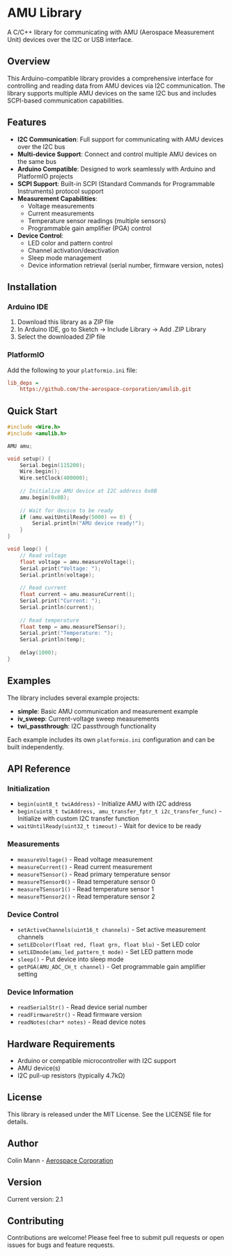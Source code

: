 # AMU Library

A C/C++ library for communicating with AMU (Aerospace Measurement Unit) devices over the I2C or USB interface.

## Overview

This Arduino-compatible library provides a comprehensive interface for controlling and reading data from AMU devices via I2C communication. The library supports multiple AMU devices on the same I2C bus and includes SCPI-based communication capabilities.

## Features

- **I2C Communication**: Full support for communicating with AMU devices over the I2C bus
- **Multi-device Support**: Connect and control multiple AMU devices on the same bus
- **Arduino Compatible**: Designed to work seamlessly with Arduino and PlatformIO projects
- **SCPI Support**: Built-in SCPI (Standard Commands for Programmable Instruments) protocol support
- **Measurement Capabilities**:
  - Voltage measurements
  - Current measurements
  - Temperature sensor readings (multiple sensors)
  - Programmable gain amplifier (PGA) control
- **Device Control**:
  - LED color and pattern control
  - Channel activation/deactivation
  - Sleep mode management
  - Device information retrieval (serial number, firmware version, notes)

## Installation

### Arduino IDE
1. Download this library as a ZIP file
2. In Arduino IDE, go to Sketch → Include Library → Add .ZIP Library
3. Select the downloaded ZIP file

### PlatformIO
Add the following to your `platformio.ini` file:
```ini
lib_deps = 
    https://github.com/the-aerospace-corporation/amulib.git
```

## Quick Start

```cpp
#include <Wire.h>
#include <amulib.h>

AMU amu;

void setup() {
    Serial.begin(115200);
    Wire.begin();
    Wire.setClock(400000);
    
    // Initialize AMU device at I2C address 0x0B
    amu.begin(0x0B);
    
    // Wait for device to be ready
    if (amu.waitUntilReady(5000) == 0) {
        Serial.println("AMU device ready!");
    }
}

void loop() {
    // Read voltage
    float voltage = amu.measureVoltage();
    Serial.print("Voltage: ");
    Serial.println(voltage);
    
    // Read current
    float current = amu.measureCurrent();
    Serial.print("Current: ");
    Serial.println(current);
    
    // Read temperature
    float temp = amu.measureTSensor();
    Serial.print("Temperature: ");
    Serial.println(temp);
    
    delay(1000);
}
```

## Examples

The library includes several example projects:

- **simple**: Basic AMU communication and measurement example
- **iv_sweep**: Current-voltage sweep measurements
- **twi_passthrough**: I2C passthrough functionality

Each example includes its own `platformio.ini` configuration and can be built independently.

## API Reference

### Initialization
- `begin(uint8_t twiAddress)` - Initialize AMU with I2C address
- `begin(uint8_t twiAddress, amu_transfer_fptr_t i2c_transfer_func)` - Initialize with custom I2C transfer function
- `waitUntilReady(uint32_t timeout)` - Wait for device to be ready

### Measurements
- `measureVoltage()` - Read voltage measurement
- `measureCurrent()` - Read current measurement
- `measureTSensor()` - Read primary temperature sensor
- `measureTSensor0()` - Read temperature sensor 0
- `measureTSensor1()` - Read temperature sensor 1
- `measureTSensor2()` - Read temperature sensor 2

### Device Control
- `setActiveChannels(uint16_t channels)` - Set active measurement channels
- `setLEDcolor(float red, float grn, float blu)` - Set LED color
- `setLEDmode(amu_led_pattern_t mode)` - Set LED pattern mode
- `sleep()` - Put device into sleep mode
- `getPGA(AMU_ADC_CH_t channel)` - Get programmable gain amplifier setting

### Device Information
- `readSerialStr()` - Read device serial number
- `readFirmwareStr()` - Read firmware version
- `readNotes(char* notes)` - Read device notes

## Hardware Requirements

- Arduino or compatible microcontroller with I2C support
- AMU device(s)
- I2C pull-up resistors (typically 4.7kΩ)

## License

This library is released under the MIT License. See the LICENSE file for details.

## Author

Colin Mann - [Aerospace Corporation](https://aero.org)

## Version

Current version: 2.1

## Contributing

Contributions are welcome! Please feel free to submit pull requests or open issues for bugs and feature requests.
